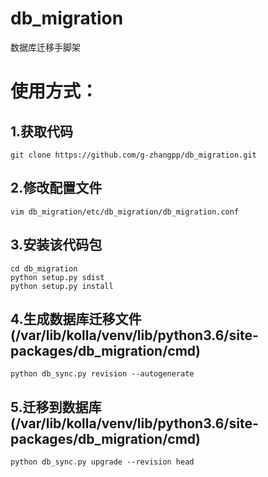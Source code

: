 # db_migration
数据库迁移手脚架

# 使用方式：
## 1.获取代码
    git clone https://github.com/g-zhangpp/db_migration.git
## 2.修改配置文件
    vim db_migration/etc/db_migration/db_migration.conf
## 3.安装该代码包
    cd db_migration
    python setup.py sdist
    python setup.py install
## 4.生成数据库迁移文件(/var/lib/kolla/venv/lib/python3.6/site-packages/db_migration/cmd)
    python db_sync.py revision --autogenerate
## 5.迁移到数据库(/var/lib/kolla/venv/lib/python3.6/site-packages/db_migration/cmd)
    python db_sync.py upgrade --revision head

